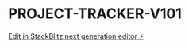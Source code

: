 # PROJECT-TRACKER-V101

[Edit in StackBlitz next generation editor ⚡️](https://stackblitz.com/~/github.com/ChavezXXL/PROJECT-TRACKER-V101)